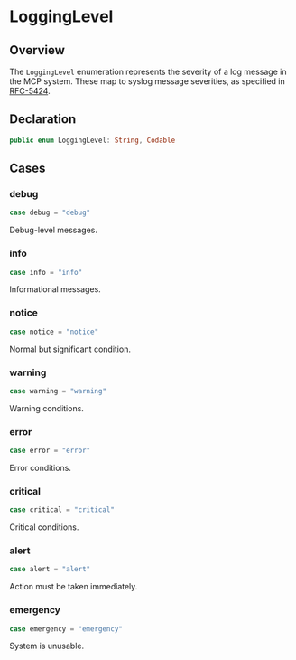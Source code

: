 # LoggingLevel

## Overview

The `LoggingLevel` enumeration represents the severity of a log message in the MCP system. These map to syslog message severities, as specified in [RFC-5424](https://datatracker.ietf.org/doc/html/rfc5424#section-6.2.1).

## Declaration

```swift
public enum LoggingLevel: String, Codable
```

## Cases

### debug

```swift
case debug = "debug"
```

Debug-level messages.

### info

```swift
case info = "info"
```

Informational messages.

### notice

```swift
case notice = "notice"
```

Normal but significant condition.

### warning

```swift
case warning = "warning"
```

Warning conditions.

### error

```swift
case error = "error"
```

Error conditions.

### critical

```swift
case critical = "critical"
```

Critical conditions.

### alert

```swift
case alert = "alert"
```

Action must be taken immediately.

### emergency

```swift
case emergency = "emergency"
```

System is unusable.
